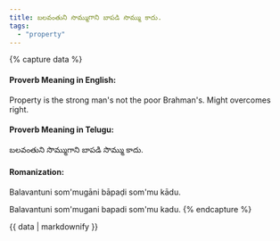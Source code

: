 ```yaml
---
title: బలవంతుని సొమ్ముగాని బాపడి సొమ్ము కాదు.
tags:
  - "property"
---
```


{% capture data %}
#### Proverb Meaning in English:
Property is the strong man's not the poor Brahman's.
Might overcomes right.

#### Proverb Meaning in Telugu:
బలవంతుని సొమ్ముగాని బాపడి సొమ్ము కాదు.

#### Romanization:
Balavantuni som'mugāni bāpaḍi som'mu kādu.

Balavantuni som'mugani bapadi som'mu kadu.
{% endcapture %}

{{ data | markdownify }}

